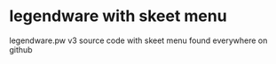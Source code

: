 # legendware with skeet menu
 legendware.pw v3 source code with skeet menu found everywhere on github
